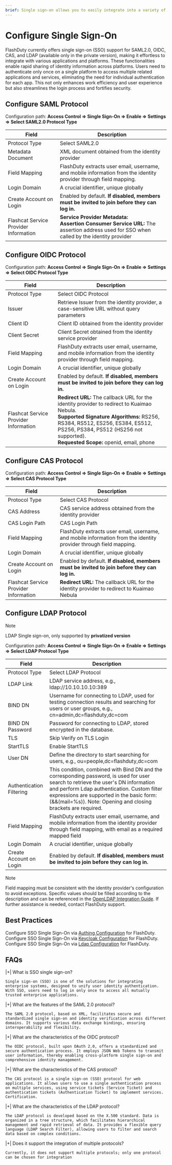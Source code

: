 ```yaml
---
brief: Single sign-on allows you to easily integrate into a variety of different applications and platforms, allowing you to log in once and access multiple associated applications and services
---
```


# Configure Single Sign-On

FlashDuty currently offers single sign-on (SSO) support for SAML2.0, OIDC, CAS, and LDAP (available only in the private version), making it effortless to integrate with various applications and platforms. These functionalities enable rapid sharing of identity information across platforms. Users need to authenticate only once on a single platform to access multiple related applications and services, eliminating the need for individual authentication for each app. This not only enhances work efficiency and user experience but also streamlines the login process and fortifies security.

## Configure SAML Protocol
Configuration path: **Access Control => Single Sign-On => Enable => Settings => Select SAML2.0 Protocol Type**

|Field|Description|
|----|----|
|Protocol Type|Select SAML2.0|
|Metadata Document|XML document obtained from the identity provider|
|Field Mapping|FlashDuty extracts user email, username, and mobile information from the identity provider through field mapping.|
|Login Domain|A crucial identifier, unique globally|
|Create Account on Login|Enabled by default. **If disabled, members must be invited to join before they can log in.**|
|Flashcat Service Provider Information|**Service Provider Metadata:**<br>**Assertion Consumer Service URL:** The assertion address used for SSO when called by the identity provider|

## Configure OIDC Protocol
Configuration path: **Access Control => Single Sign-On => Enable => Settings => Select OIDC Protocol Type**

|Field|Description|
|----|----|
|Protocol Type|Select OIDC Protocol|
|Issuer|Retrieve Issuer from the identity provider, a case-sensitive URL without query parameters|
|Client ID|Client ID obtained from the identity provider|
|Client Secret|Client Secret obtained from the identity service provider|
|Field Mapping|FlashDuty extracts user email, username, and mobile information from the identity provider through field mapping.|
|Login Domain|A crucial identifier, unique globally|
|Create Account on Login|Enabled by default. **If disabled, members must be invited to join before they can log in.**|
|Flashcat Service Provider Information|**Redirect URL:** The callback URL for the identity provider to redirect to Kuaimao Nebula.<br>**Supported Signature Algorithms:** RS256, RS384, RS512, ES256, ES384, ES512, PS256, PS384, PS512 (HS256 not supported).<br>**Requested Scope:** openid, email, phone |

## Configure CAS Protocol
Configuration path: **Access Control => Single Sign-On => Enable => Settings => Select CAS Protocol Type**

|Field|Description|
|----|----|
|Protocol Type|Select CAS Protocol|
|CAS Address|CAS service address obtained from the identity provider|
|CAS Login Path|CAS Login Path|
|Field Mapping|FlashDuty extracts user email, username, and mobile information from the identity provider through field mapping.|
|Login Domain|A crucial identifier, unique globally|
|Create Account on Login|Enabled by default. **If disabled, members must be invited to join before they can log in.**|
|Flashcat Service Provider Information|**Redirect URL:** The callback URL for the identity provider to redirect to Kuaimao Nebula

## Configure LDAP Protocol
> [!NOTE]
> LDAP Single sign-on, only supported by **privatized version**

Configuration path: **Access Control => Single Sign-On => Enable => Settings => Select LDAP Protocol Type**

|Field|Description|
|----|----|
|Protocol Type|Select LDAP Protocol|
|LDAP Link|LDAP service address, e.g., ldap://10.10.10.10:389 |
|BIND DN|Username for connecting to LDAP, used for testing connection results and searching for users or user groups, e.g., cn=admin,dc=flashduty,dc=com |
|BIND DN Password|Password for connecting to LDAP, stored encrypted in the database.|
|TLS|Skip Verify on TLS Login|
|StartTLS|Enable StartTLS|
|User DN|Define the directory to start searching for users, e.g., ou=people,dc=flashduty,dc=com|
|Authentication Filtering|This condition, combined with Bind DN and the corresponding password, is used for user search to retrieve the user's DN information and perform Ldap authentication. Custom filter expressions are supported in the basic form: (&&(mail=%s)). Note: Opening and closing brackets are required.|
|Field Mapping|FlashDuty extracts user email, username, and mobile information from the identity provider through field mapping, with email as a required mapped field|
|Login Domain|A crucial identifier, unique globally|
|Create Account on Login|Enabled by default. **If disabled, members must be invited to join before they can log in.**|

> [!NOTE]
> Field mapping must be consistent with the identity provider's configuration to avoid exceptions. Specific values should be filled according to the description and can be referenced in the [OpenLDAP Integration Guide](https://docs.flashcat.cloud/zh/flashduty/openldap-integration-guide). If further assistance is needed, contact FlashDuty support.

## Best Practices

Configure SSO Single Sign-On via [Authing Configuration](https://docs.flashcat.cloud/zh/flashduty/introduction) for FlashDuty.
Configure SSO Single Sign-On via [Keycloak Configuration](https://docs.flashcat.cloud/zh/flashduty/introduction) for FlashDuty.
Configure SSO Single Sign-On via [Ldap Configuration](https://docs.flashcat.cloud/zh/flashduty/introduction) for FlashDuty.

## FAQs

|+| What is SSO single sign-on?

    Single sign-on (SSO) is one of the solutions for integrating enterprise systems, designed to unify user identity authentication. With SSO, users need to log in only once to access all mutually trusted enterprise applications.

|+| What are the features of the SAML 2.0 protocol?

    The SAML 2.0 protocol, based on XML, facilitates secure and standardized single sign-on and identity verification across different domains. It supports various data exchange bindings, ensuring interoperability and flexibility.

|+| What are the characteristics of the OIDC protocol?

    The OIDC protocol, built upon OAuth 2.0, offers a standardized and secure authentication process. It employs JSON Web Tokens to transmit user information, thereby enabling cross-platform single sign-on and comprehensive identity management.

|+| What are the characteristics of the CAS protocol?

    The CAS protocol is a single sign-on (SSO) protocol for web applications. It allows users to use a single authentication process on multiple services, using service tickets (Service Ticket) and authentication tickets (Authentication Ticket) to implement services. Certification.

|+| What are the characteristics of the LDAP protocol?

    The LDAP protocol is developed based on the X.500 standard. Data is organized in a tree structure, which facilitates hierarchical management and rapid retrieval of data. It provides a flexible query language (LDAP Search Filter), allowing users to filter and search data based on complex conditions.

|+| Does it support the integration of multiple protocols?

    Currently, it does not support multiple protocols; only one protocol can be chosen for integration
